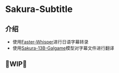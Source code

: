 # Sakura-Subtitle
## 介绍
- 使用[Faster-Whisper](https://github.com/SYSTRAN/faster-whisper)进行日语字幕转录
- 使用[Sakura-13B-Galgame](https://github.com/SakuraLLM/Sakura-13B-Galgame)模型对字幕文件进行翻译

## 🚧WIP🚧
